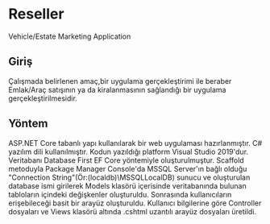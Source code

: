 # Reseller
Vehicle/Estate Marketing Application

## Giriş
Çalışmada belirlenen amaç,bir uygulama gerçekleştirimi ile beraber Emlak/Araç satışının ya da kiralanmasının sağlandığı bir uygulama gerçekleştirilmesidir.

## Yöntem
ASP.NET Core tabanlı yapı kullanılarak bir web uygulaması hazırlanmıştır.
C# yazılım dili kullanılmıştır.
Kodun yazıldığı platform Visual Studio 2019'dur.
Veritabanı Database First EF Core yöntemiyle oluşturulmuştur.
Scaffold metoduyla Package Manager Console'da MSSQL Server'ın bağlı olduğu "Connection String"(Ör:(localdb)\MSSQLLocalDB) sunucu ve oluşturulan database ismi girilerek Models klasörü içerisinde veritabanında bulunan tabloların içindeki değişkenler oluşturuldu.
Sonrasında kullanıcıların erişebileceği basit bir arayüz oluşturuldu.
Kullanıcı bilgilerine göre Controller dosyaları ve Views klasörü altında .cshtml uzantılı arayüz dosyaları üretildi.

